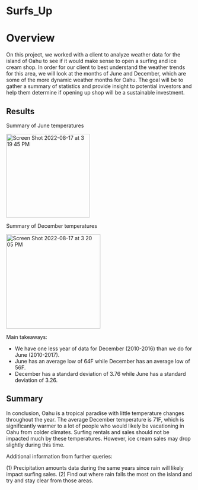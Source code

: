 # Surfs_Up
# Overview
On this project, we worked with a client to analyze weather data for the island of Oahu to see if it would make sense to open a surfing and ice cream shop. In order for our client to best understand the weather trends for this area, we will look at the months of June and December, which are some of the more dynamic weather months for Oahu. The goal will be to gather a summary of statistics and provide insight to potential investors and help them determine if opening up shop will be a sustainable investment.

## Results

Summary of June temperatures

<img width="225" alt="Screen Shot 2022-08-17 at 3 19 45 PM" src="https://user-images.githubusercontent.com/103767830/185236418-830c1bb5-8a2f-4c2f-b91e-108b9278c2c3.png">

Summary of December temperatures

<img width="254" alt="Screen Shot 2022-08-17 at 3 20 05 PM" src="https://user-images.githubusercontent.com/103767830/185236620-4d0a1d78-2327-407a-b3fd-79171b61e2d0.png">

Main takeaways: 
- We have one less year of data for December (2010-2016) than we do for June (2010-2017).
- June has an average low of 64F while December has an average low of 56F.
- December has a standard deviation of 3.76 while June has a standard deviation of 3.26. 

## Summary
In conclusion, Oahu is a tropical paradise with little temperature changes throughout the year. The average December temperature is 71F, which is significantly warmer to a lot of people who would likely be vacationing in Oahu from colder climates. Surfing rentals and sales should not be impacted much by these temperatures. However, ice cream sales may drop slightly during this time.

Additional information from further queries:

(1) Precipitation amounts data during the same years since rain will likely impact surfing sales.
(2) Find out where rain falls the most on the island and try and stay clear from those areas.
